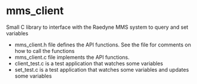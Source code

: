 # mms_client
Small C library to interface with the Raedyne MMS system to query and set variables

* mms_client.h file defines the API functions. See the file for comments on how to call the functions
* mms_client.c file implements the API functions.
* client_test.c is a test application that watches some variables
* set_test.c is a test application that watches some variables and updates some variables
